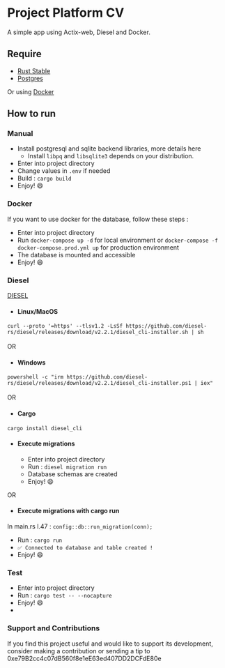 # Project Platform CV
A simple app using Actix-web, Diesel and Docker.

## Require
- [Rust Stable](https://rustup.rs)
- [Postgres](https://www.postgresql.org/)

Or using [Docker](https://www.docker.com/)

## How to run
### Manual
- Install postgresql and sqlite backend libraries, more details here
  - Install `libpq` and `libsqlite3` depends on your distribution.
- Enter into project directory
- Change values in `.env` if needed
- Build : `cargo build`
- Enjoy! 😄

### Docker
If you want to use docker for the database, follow these steps : 

- Enter into project directory
- Run `docker-compose up -d` for local environment
  or `docker-compose -f docker-compose.prod.yml up` for production environment
- The database is mounted and accessible
- Enjoy! 😄

### Diesel
[DIESEL](https://diesel.rs/)
- #### Linux/MacOS
`curl --proto '=https' --tlsv1.2 -LsSf https://github.com/diesel-rs/diesel/releases/download/v2.2.1/diesel_cli-installer.sh | sh`<br/><br/>
OR
- #### Windows
`powershell -c "irm https://github.com/diesel-rs/diesel/releases/download/v2.2.1/diesel_cli-installer.ps1 | iex"`<br/><br/>
OR
- #### Cargo
`cargo install diesel_cli`

- #### Execute migrations
  - Enter into project directory
  - Run : `diesel migration run`
  - Database schemas are created
  - Enjoy! 😄

OR
- #### Execute migrations with cargo run
In main.rs l.47 : `config::db::run_migration(conn);`
- Run : `cargo run`
- `✅ Connected to database and table created !`
- Enjoy! 😄

### Test
- Enter into project directory
- Run : `cargo test -- --nocapture`
- Enjoy! 😄
- 
### Support and Contributions
If you find this project useful and would like to support its development, consider making a contribution or sending a tip to 0xe79B2cc4c07dB560f8e1eE63ed407DD2DCFdE80e
